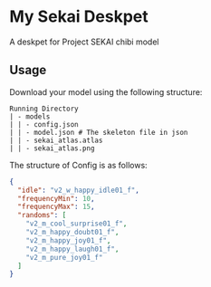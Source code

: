 # My Sekai Deskpet

A deskpet for Project SEKAI chibi model

## Usage

Download your model using the following structure:

```
Running Directory
| - models
| | - config.json
| | - model.json # The skeleton file in json
| | - sekai_atlas.atlas
| | - sekai_atlas.png
```

The structure of Config is as follows:

```json
{
  "idle": "v2_w_happy_idle01_f",
  "frequencyMin": 10,
  "frequencyMax": 15,
  "randoms": [
    "v2_m_cool_surprise01_f",
    "v2_m_happy_doubt01_f",
    "v2_m_happy_joy01_f",
    "v2_m_happy_laugh01_f",
    "v2_m_pure_joy01_f"
  ]
}
```
